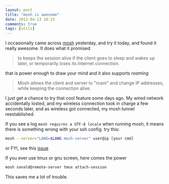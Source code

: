 ```yaml
---
layout: post
title: "mosh is awesome"
date: 2012-04-13 10:23
comments: true
tags: [utils]
---
```


I occasionally came across [mosh][] yesterday, and try it today, and found it 
really awesome. It does what it promised 
> to keeps the session alive if the client goes to sleep and wakes up later,
> or temporarily loses its Internet connection.

that is power enough to draw your mind and it also supports *roaming*
> Mosh allows the client and server to "roam" and change IP addresses,
> while keeping the connection alive. 

I just get a chance to try that cool feature some days ago. My wired network accidentally 
losted, and my wireless connection took in charge a few seconds later, and as wireless got
connected, my mosh tunnel reestablished. 

If you see a log `mosh requires a UTF-8 locale` when running mosh, it means
there is something wrong with your ssh config. try this: 
```bash
mosh --server="LANG=$LANG mosh-server" user@ip [your cmd]
```

or FYI, see this [issue][]

If you ever use tmux or gnu screen, here comes the power
```bash
mosh sonald@remote-server tmux attach-session
```
This saves me a lot of trouble.

[mosh]: https://github.com/keithw/mosh
[issue]: https://github.com/keithw/mosh/issues/98
